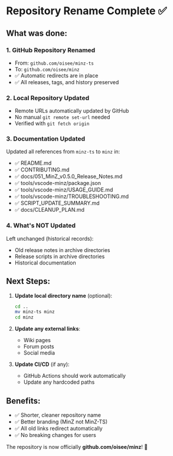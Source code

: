 # Repository Rename Complete ✅

## What was done:

### 1. **GitHub Repository Renamed**
- From: `github.com/oisee/minz-ts`
- To: `github.com/oisee/minz`
- ✅ Automatic redirects are in place
- ✅ All releases, tags, and history preserved

### 2. **Local Repository Updated**
- Remote URLs automatically updated by GitHub
- No manual `git remote set-url` needed
- Verified with `git fetch origin`

### 3. **Documentation Updated**
Updated all references from `minz-ts` to `minz` in:
- ✅ README.md
- ✅ CONTRIBUTING.md  
- ✅ docs/051_MinZ_v0.5.0_Release_Notes.md
- ✅ tools/vscode-minz/package.json
- ✅ tools/vscode-minz/USAGE_GUIDE.md
- ✅ tools/vscode-minz/TROUBLESHOOTING.md
- ✅ SCRIPT_UPDATE_SUMMARY.md
- ✅ docs/CLEANUP_PLAN.md

### 4. **What's NOT Updated**
Left unchanged (historical records):
- Old release notes in archive directories
- Release scripts in archive directories  
- Historical documentation

## Next Steps:

1. **Update local directory name** (optional):
   ```bash
   cd ..
   mv minz-ts minz
   cd minz
   ```

2. **Update any external links**:
   - Wiki pages
   - Forum posts
   - Social media

3. **Update CI/CD** (if any):
   - GitHub Actions should work automatically
   - Update any hardcoded paths

## Benefits:

- ✅ Shorter, cleaner repository name
- ✅ Better branding (MinZ not MinZ-TS)
- ✅ All old links redirect automatically
- ✅ No breaking changes for users

The repository is now officially **github.com/oisee/minz**! 🎉